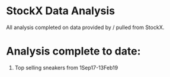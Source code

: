 # StockX Data Analysis

All analysis completed on data provided by / pulled from StockX. 

# Analysis complete to date:

1. Top selling sneakers from 1Sep17-13Feb19
